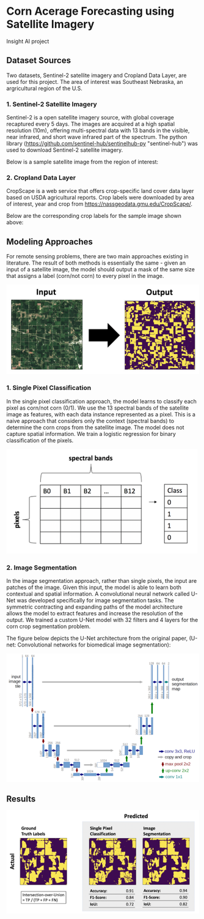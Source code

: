 # Corn Acerage Forecasting using Satellite Imagery
Insight AI project

## Dataset Sources

Two datasets, Sentinel-2 satellite imagery and Cropland Data Layer, are used for this project.
The area of interest was Southeast Nebraska, an argricultural region of the U.S.


### 1. Sentinel-2 Satellite Imagery

Sentinel-2 is a open satellite imagery source, with global coverage recaptured every 5 days. The images are acquired at a high spatial resolution (10m), offering multi-spectral data with 13 bands in the visible, near infrared, and short wave infrared part of the spectrum.
The python library (https://github.com/sentinel-hub/sentinelhub-py "sentinel-hub") was used to download Sentinel-2 satellite imagery.

Below is a sample satellite image from the region of interest:

<!-- <img src="https://github.com/sophiero/Insight/blob/master/notebooks/figures/satellite_sample.png" width="250"/> -->


### 2. Cropland Data Layer

CropScape is a web service that offers crop-specific land cover data layer based on USDA agricultural reports.
Crop labels were downloaded by area of interest, year and crop from https://nassgeodata.gmu.edu/CropScape/.

Below are the corresponding crop labels for the sample image shown above:

<!-- <img src="https://github.com/sophiero/Insight/blob/master/notebooks/figures/labels_sample.png" width="250"/> -->


## Modeling Approaches

For remote sensing problems, there are two main approaches existing in literature. The result of both methods is essentially the same - given an input of a satellite image, the model should output a mask of the same size that assigns a label (corn/not corn) to every pixel in the image.

<img src="https://github.com/sophiero/Insight/blob/master/notebooks/figures/model_input_output.png" width="600" />

### 1. Single Pixel Classification

In the single pixel classification approach, the model learns to classify each pixel as corn/not corn (0/1). We use the 13 spectral bands of the satellite image as features, with each data instance represented as a pixel. This is a naive approach that considers only the context (spectral bands) to determine the corn crops from the satellite image. The model does not capture spatial information. We train a logistic regression for binary classification of the pixels.

<img src="https://github.com/sophiero/Insight/blob/master/notebooks/figures/single_pixel_structure.png" width="500"/>

### 2. Image Segmentation

In the image segmentation approach, rather than single pixels, the input are patches of the image. Given this input, the model is able to learn both contextual and spatial information. A convolutional neural network called U-Net was developed specifically for image segmentation tasks. The symmetric contracting and expanding paths of the model architecture allows the model to extract features and increase the resolution of the output. We trained a custom U-Net model with 32 filters and 4 layers for the corn crop segmentation problem.

The figure below depicts the U-Net architecture from the original paper, (U-net: Convolutional networks for biomedical image segmentation):

<img src="https://github.com/sophiero/Insight/blob/master/notebooks/figures/unet.png" width="600" />


## Results

<img src="https://github.com/sophiero/Insight/blob/master/notebooks/figures/results.png" width="600" />
